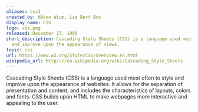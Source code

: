 ```yaml
---
aliases: css3
created_by: Håkon Wium, Lie Bert Bos
display_name: CSS
logo: css.png
released: December 17, 1996
short_description: Cascading Style Sheets (CSS) is a language used most often to style
  and improve upon the appearance of views.
topic: css
url: https://www.w3.org/Style/CSS/Overview.en.html
wikipedia_url: https://en.wikipedia.org/wiki/Cascading_Style_Sheets
---
```

Cascading Style Sheets (CSS) is a language used most often to style and improve upon the appearance of websites. It allows for the separation of presentation and content, and includes the characteristics of layouts, colors and fonts. CSS builds upon HTML to make webpages more interactive and appealing to the user.
